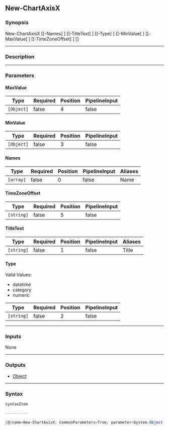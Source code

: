New-ChartAxisX
--------------

### Synopsis

New-ChartAxisX [[-Names] <array>] [[-TitleText] <string>] [[-Type] <string>] [[-MinValue] <Object>] [[-MaxValue] <Object>] [[-TimeZoneOffset] <string>] [<CommonParameters>]

---

### Description

---

### Parameters
#### **MaxValue**

|Type      |Required|Position|PipelineInput|
|----------|--------|--------|-------------|
|`[Object]`|false   |4       |false        |

#### **MinValue**

|Type      |Required|Position|PipelineInput|
|----------|--------|--------|-------------|
|`[Object]`|false   |3       |false        |

#### **Names**

|Type     |Required|Position|PipelineInput|Aliases|
|---------|--------|--------|-------------|-------|
|`[array]`|false   |0       |false        |Name   |

#### **TimeZoneOffset**

|Type      |Required|Position|PipelineInput|
|----------|--------|--------|-------------|
|`[string]`|false   |5       |false        |

#### **TitleText**

|Type      |Required|Position|PipelineInput|Aliases|
|----------|--------|--------|-------------|-------|
|`[string]`|false   |1       |false        |Title  |

#### **Type**

Valid Values:

* datetime
* category
* numeric

|Type      |Required|Position|PipelineInput|
|----------|--------|--------|-------------|
|`[string]`|false   |2       |false        |

---

### Inputs
None

---

### Outputs
* [Object](https://learn.microsoft.com/en-us/dotnet/api/System.Object)

---

### Syntax
```PowerShell
syntaxItem
```
```PowerShell
----------
```
```PowerShell
{@{name=New-ChartAxisX; CommonParameters=True; parameter=System.Object[]}}
```
